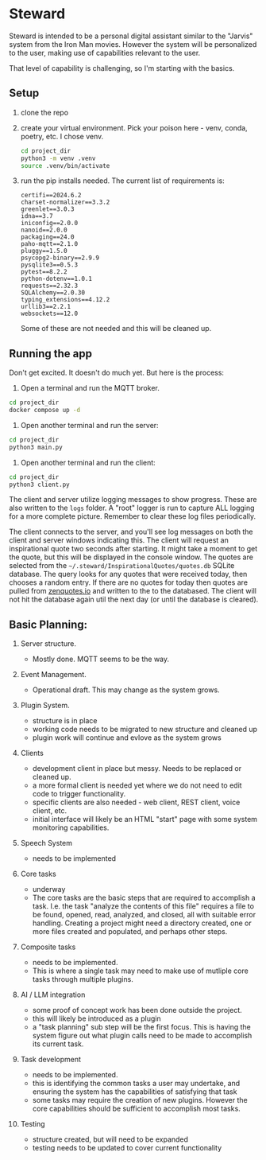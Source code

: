 # Steward

Steward is intended to be a personal digital assistant similar to the "Jarvis" system from the Iron Man movies.  However the system will be personalized to the user, making use of capabilities relevant to the user.

That level of capability is challenging, so I'm starting with the basics.  

## Setup

1. clone the repo
1. create your virtual environment.  Pick your poison here - venv, conda, poetry, etc.  I chose venv.

    ```bash
    cd project_dir
    python3 -m venv .venv
    source .venv/bin/activate
    ```

1. run the pip installs needed.  The current list of requirements is:

    ```text
    certifi==2024.6.2
    charset-normalizer==3.3.2
    greenlet==3.0.3
    idna==3.7
    iniconfig==2.0.0
    nanoid==2.0.0
    packaging==24.0
    paho-mqtt==2.1.0
    pluggy==1.5.0
    psycopg2-binary==2.9.9
    pysqlite3==0.5.3
    pytest==8.2.2
    python-dotenv==1.0.1
    requests==2.32.3
    SQLAlchemy==2.0.30
    typing_extensions==4.12.2
    urllib3==2.2.1
    websockets==12.0
    ```

    Some of these are not needed and this will be cleaned up.


## Running the app

Don't get excited.  It doesn't do much yet. But here is the process:

1. Open a terminal and run the MQTT broker.

```bash
cd project_dir
docker compose up -d
```

1. Open another terminal and run the server:

```bash
cd project_dir
python3 main.py
```

1. Open another terminal and run the client:

```bash
cd project_dir
python3 client.py
```

The client and server utilize logging messages to show progress.  These are also written to the `logs` folder.  A "root" logger is run to capture ALL logging for a more complete picture.  Remember to clear these log files periodically.

The client connects to the server, and you'll see log messages on both the client and server windows indicating this.  The client will request an inspirational quote two seconds after starting.  It might take a moment to get the quote, but this will be displayed in the console window.  The quotes are selected from the `~/.steward/InspirationalQuotes/quotes.db` SQLite database. The query looks for any quotes that were received today, then chooses a random entry.  If there are no quotes for today then quotes are pulled from [zenquotes.io](https://zenquotes.io/) and written to the to the databased.  The client will not hit the database again util the next day (or until the database is cleared). 


## Basic Planning:

1. Server structure.  

    - Mostly done. MQTT seems to be the way.

1. Event Management.  

    - Operational draft.  This may change as the system grows.

1. Plugin System.

    - structure is in place
    - working code needs to be migrated to new structure and cleaned up
    - plugin work will continue and evlove as the system grows

1. Clients

    - development client in place but messy.  Needs to be replaced or cleaned up.
    - a more formal client is needed yet where we do not need to edit code to trigger functionality.
    - specific clients are also needed - web client, REST client, voice client, etc.
    - initial interface will likely be an HTML "start" page with some system monitoring capabilities.

1. Speech System

    - needs to be implemented

1. Core tasks

    - underway
    - The core tasks are the basic steps that are required to accomplish a task.  I.e. the task "analyze the contents of this file" requires a file to be found, opened, read, analyzed, and closed, all with suitable error handling.  Creating a project might need a directory created, one or more files created and populated, and perhaps other steps.  

1. Composite tasks

    - needs to be implemented.  
    - This is where a single task may need to make use of mutliple core tasks through multiple plugins.

1. AI / LLM integration

    - some proof of concept work has been done outside the project.
    - this will likely be introduced as a plugin
    - a "task planning" sub step will be the first focus.  This is having the system figure out what plugin calls need to be made to accomplish its current task.

1. Task development

    - needs to be implemented.
    - this is identifying the common tasks a user may undertake, and ensuring the system has the capabilities of satisfying that task
    - some tasks may require the creation of new plugins.  However the core capabilities should be sufficient to accomplish most tasks.

1. Testing

    - structure created, but will need to be expanded
    - testing needs to be updated to cover current functionality